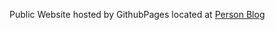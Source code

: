 Public Website hosted by GithubPages
located at [Person Blog](https://www.marcus-crowder.me "Blog")
